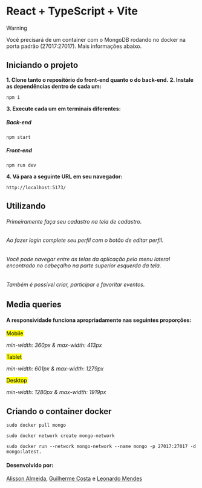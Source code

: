 # React + TypeScript + Vite

> [!WARNING]
> Você precisará de um container com o MongoDB rodando no docker na porta padrão (27017:27017). Mais informações abaixo.

## Iniciando o projeto

**1. Clone tanto o repositório do front-end quanto o do back-end.**
**2. Instale as dependências dentro de cada um:**

```
npm i
```
**3. Execute cada um em terminais diferentes:**

##### Back-end

```
npm start
```

##### Front-end

```
npm run dev
```

**4. Vá para a seguinte URL em seu navegador:**

```
http://localhost:5173/
```

## Utilizando

###### Primeiramente faça seu cadastro na tela de cadastro.

###### Ao fazer login complete seu perfil com o botão de editar perfil.

###### Você pode navegar entre as telas da aplicação pelo menu lateral encontrado no cabeçalho na parte superior esquerda da tela. 

###### Também é possível criar, participar e favoritar eventos.

## Media queries

#### A responsividade funciona apropriadamente nas seguintes proporções:

<mark> Mobile </mark>

<cite> min-width: 360px & max-width: 413px </cite>

<mark> Tablet </mark>

<cite> min-width: 601px & max-width: 1279px </cite>

<mark> Desktop </mark>

<cite> min-width: 1280px & max-width: 1919px </cite>

## Criando o container docker
```
sudo docker pull mongo
```
```
sudo docker network create mongo-network
```
```
sudo docker run --network mongo-network --name mongo -p 27017:27017 -d mongo:latest.
```
#### Desenvolvido por:
[Alisson Almeida](https://github.com/AlissonAlmeidaSS), [Guilherme Costa](https://github.com/guilhercos) e [Leonardo Mendes](https://github.com/leomendes18)
